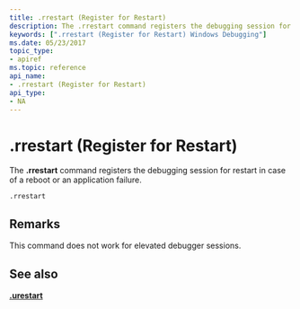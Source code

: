 ```yaml
---
title: .rrestart (Register for Restart)
description: The .rrestart command registers the debugging session for restart in case of a reboot or an application failure.
keywords: [".rrestart (Register for Restart) Windows Debugging"]
ms.date: 05/23/2017
topic_type:
- apiref
ms.topic: reference
api_name:
- .rrestart (Register for Restart)
api_type:
- NA
---
```


# .rrestart (Register for Restart)


The **.rrestart** command registers the debugging session for restart in case of a reboot or an application failure.

```dbgcmd
.rrestart
```

## Remarks

This command does not work for elevated debugger sessions.

## <span id="see_also"></span>See also


[**.urestart**](-urestart--unregister-for-restart-.md)

 

 






